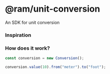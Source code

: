 # @ram/unit-conversion

An SDK for unit conversion


### Inspiration



### How does it work?

```ts
const conversion = new Conversion();

conversion.value(10).from("meter").to("foot");
```

